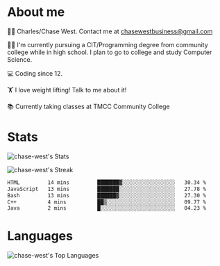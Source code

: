 # About me
🙋‍♂️ Charles/Chase West. Contact me at chasewestbusiness@gmail.com

👨‍🎓 I'm currently pursuing a CIT/Programming degree from community college
while in high school. I plan to go to college and study Computer Science. 

💻 Coding since 12.

🏋️ I love weight lifting! Talk to me about it! 

📚 Currently taking classes at TMCC Community College 

# Stats 

![chase-west's Stats](https://github-readme-stats.vercel.app/api?username=chase-west&theme=prussian&show_icons=true&hide_border=false&count_private=true)


![chase-west's Streak](https://github-readme-streak-stats.herokuapp.com/?user=chase-west&theme=prussian&hide_border=false)

<!--START_SECTION:waka-->

```txt
HTML         14 mins         ███████▓░░░░░░░░░░░░░░░░░   30.34 %
JavaScript   13 mins         ███████░░░░░░░░░░░░░░░░░░   27.78 %
Bash         13 mins         ██████▓░░░░░░░░░░░░░░░░░░   27.30 %
C++          4 mins          ██▒░░░░░░░░░░░░░░░░░░░░░░   09.77 %
Java         2 mins          █░░░░░░░░░░░░░░░░░░░░░░░░   04.23 %
```

<!--END_SECTION:waka-->


# Languages 
![chase-west's Top Languages](https://github-readme-stats.vercel.app/api/top-langs/?username=chase-west&theme=prussian&show_icons=true&hide_border=false&layout=compact)


